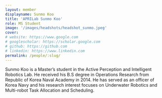 ```yaml
---
layout: member
displayname: Sunmo Koo
title: 'APRILab Sunmo Koo'
role: MS Student
image: '/images/headshots/headshot_sunmo.jpeg'
cover:
# website: https://www.google.com
# googlescholar: https://scholar.google.com
# github: https://github.com
# linkedin: https://www.linkedin.com
permalink: /people/:slug/
---
```

<!-- Put your biography here -->
Sunmo Koo is a Master’s student in the Active Perception and Intelligent Robotics Lab. He received his B.S degree in Operations Research from Republic of Korea Naval Academy in 2014. He has served as an officer of Korea Navy and his research interest focuses on Underwater Robotics and Multi-robot Task Allocation and Scheduling.